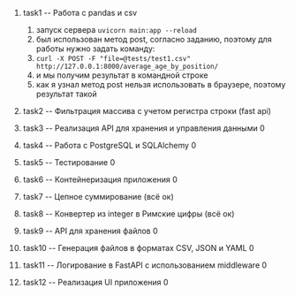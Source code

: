 1) task1 -- Работа с pandas и csv 
   1) запуск сервера ```uvicorn main:app --reload ```
   2) был использован метод post, согласно заданию, поэтому для работы нужно задать команду:
   3) ```curl -X POST -F "file=@tests/test1.csv" http://127.0.0.1:8000/average_age_by_position/```
   4) и мы получим результат в командной строке
   5) как я узнал метод post нельзя использовать в браузере, поэтому результат такой
   
2) task2 -- Фильтрация массива с учетом регистра строки (fast api)
3) task3 -- Реализация API для хранения и управления данными 0
4) task4 -- Работа с PostgreSQL и SQLAlchemy 0
5) task5 -- Тестирование 0
6) task6 -- Контейнеризация приложения 0
7) task7 -- Цепное суммирование (всё ок)
8) task8 -- Конвертер из integer в Римские цифры (всё ок)
9)  task9 -- API для хранения файлов 0
10) task10 -- Генерация файлов в форматах CSV, JSON и YAML 0
11) task11 -- Логирование в FastAPI с использованием middleware 0
12) task12 -- Реализация UI приложения 0

